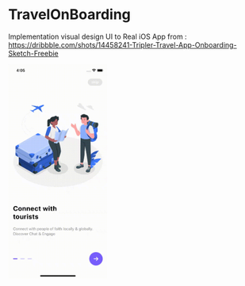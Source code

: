 # TravelOnBoarding

Implementation visual design UI to Real iOS App from : https://dribbble.com/shots/14458241-Tripler-Travel-App-Onboarding-Sketch-Freebie

<img src="https://github.com/luthfipun/TravelOnBoarding/blob/main/ss.gif" width="200" />

